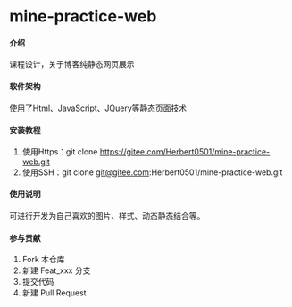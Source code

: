 # mine-practice-web

#### 介绍
课程设计，关于博客纯静态网页展示

#### 软件架构
使用了Html、JavaScript、JQuery等静态页面技术


#### 安装教程

1.  使用Https：git clone https://gitee.com/Herbert0501/mine-practice-web.git
2.  使用SSH：git clone git@gitee.com:Herbert0501/mine-practice-web.git

#### 使用说明

可进行开发为自己喜欢的图片、样式、动态静态结合等。


#### 参与贡献

1.  Fork 本仓库
2.  新建 Feat_xxx 分支
3.  提交代码
4.  新建 Pull Request
